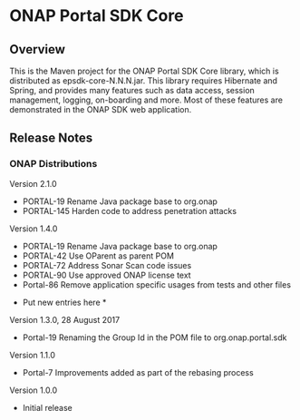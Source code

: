 # ONAP Portal SDK Core

## Overview

This is the Maven project for the ONAP Portal SDK Core library,
which is distributed as epsdk-core-N.N.N.jar.  This library 
requires Hibernate and Spring, and provides many features 
such as data access, session management, logging, on-boarding 
and more.  Most of these features are demonstrated in the
ONAP SDK web application.

## Release Notes

### ONAP Distributions

Version 2.1.0
- PORTAL-19  Rename Java package base to org.onap
- PORTAL-145 Harden code to address penetration attacks

Version 1.4.0
- PORTAL-19 Rename Java package base to org.onap
- PORTAL-42 Use OParent as parent POM
- PORTAL-72 Address Sonar Scan code issues
- PORTAL-90 Use approved ONAP license text
- Portal-86 Remove application specific usages from tests and other files

* Put new entries here *

Version 1.3.0, 28 August 2017
- Portal-19 Renaming the Group Id in the POM file to org.onap.portal.sdk

Version 1.1.0
- Portal-7 Improvements added as part of the rebasing process
 
Version 1.0.0
- Initial release
